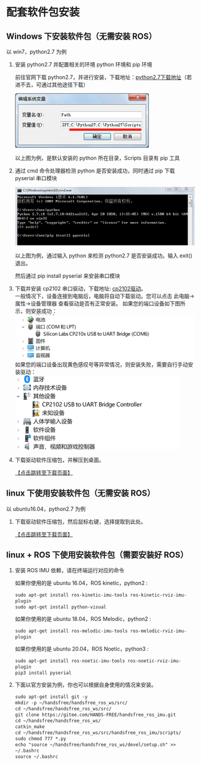 # 配套软件包安装

## Windows 下安装软件包（无需安装 ROS）

以 win7，python2.7 为例

1. 安装 python2.7 并配置相关的环境 python 环境和 pip 环境

   前往官网下载 python2.7，并进行安装，下载地址：[python2.7下载地址](https://www.python.org/downloads/)（若进不去，可通过其他途径下载）

   ![](./img/win_path.jpg)    

   以上图为例，是默认安装的 python 所在目录，Scripts 目录有 pip 工具

2. 通过 cmd 命令处理器检测 python 是否安装成功，同时通过 pip 下载 pyserial 串口模块

   ![](./img/cmd.jpg)    

   以上图为例，通过输入 python 来检测 python2.7 是否安装成功。输入 exit() 退出。

   然后通过 pip install pyserial 来安装串口模块

3. 下载并安装 cp2102 串口驱动，下载地址: [cp2102驱动](https://handsfree-mv.oss-cn-shenzhen.aliyuncs.com/handsfree_robot/tools/windows%E4%B8%B2%E5%8F%A3%E9%A9%B1%E5%8A%A8/CP2102.zip)。  
一般情况下，设备连接到电脑后，电脑将自动下载驱动。您可以点击 此电脑->属性->设备管理器 查看驱动是否有正常安装。
如果您的端口设备如下图所示，则安装成功：  
![](./img/success.png)
  如果您的端口设备出现黄色感叹号等异常情况，则安装失败，需要自行手动安装驱动：
![](./img/failed.png)

4. 下载驱动软件压缩包，并解压到桌面。

   [【点击跳转至下载页面】](https://gitee.com/HANDS-FREE/handsfree_ros_imu/repository/archive/master.zip)



## linux 下使用安装软件包（无需安装 ROS）

以 ubuntu16.04，python2.7 为例

1. 下载驱动软件压缩包，然后鼠标右键，选择提取到此处。

   [【点击跳转至下载页面】](https://gitee.com/HANDS-FREE/handsfree_ros_imu/repository/archive/master.zip)



## linux + ROS 下使用安装软件包（需要安装好 ROS）

1. 安装 ROS IMU 依赖，请在终端运行对应的命令

   如果你使用的是 ubuntu 16.04，ROS kinetic，python2 :

   ```
   sudo apt-get install ros-kinetic-imu-tools ros-kinetic-rviz-imu-plugin
   sudo apt-get install python-visual
   ```

   如果你使用的是 ubuntu 18.04，ROS Melodic，python2 :

   ```
   sudo apt-get install ros-melodic-imu-tools ros-melodic-rviz-imu-plugin
   ```

   如果你使用的是 ubuntu 20.04，ROS Noetic，python3 :

   ```
   sudo apt-get install ros-noetic-imu-tools ros-noetic-rviz-imu-plugin
   pip3 install pyserial
   ```

2. 下面以官方安装为例，你也可以根据自身使用的情况来安装。

   ```
   sudo apt-get install git -y
   mkdir -p ~/handsfree/handsfree_ros_ws/src/
   cd ~/handsfree/handsfree_ros_ws/src/
   git clone https://gitee.com/HANDS-FREE/handsfree_ros_imu.git
   cd ~/handsfree/handsfree_ros_ws/
   catkin_make
   cd ~/handsfree/handsfree_ros_ws/src/handsfree_ros_imu/scripts/
   sudo chmod 777 *.py
   echo "source ~/handsfree/handsfree_ros_ws/devel/setup.sh" >> ~/.bashrc
   source ~/.bashrc
   ```

   
